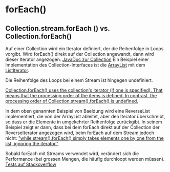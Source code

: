# forEach() #

## Collection.stream.forEach () vs. Collection.forEach() ##

Auf einer Collection wird ein Iterator definiert, der die Reihenfolge in Loops vorgibt. Wird forEach() direkt auf der Collection angewandt, dann wird dieser Iterator angezogen. [JavaDoc zur Collection](https://docs.oracle.com/javase/8/docs/api/java/util/Collection.html)
Ein Beispiel einer Implementation des Collection-Interfaces ist die [ArrayList](https://docs.oracle.com/javase/8/docs/api/java/util/ArrayList.html) mit dem [ListIterator](https://docs.oracle.com/javase/8/docs/api/java/util/ListIterator.html).

Die Reihenfolge des Loops bei einem Stream ist hingegen undefiniert.

[Collection.forEach() uses the collection's iterator (if one is specified). That means that the processing order of the items is defined. In contrast, the processing order of Collection.stream().forEach() is undefined.](https://www.baeldung.com/java-collection-stream-foreach#:~:text=Custom%20Iterators&text=The%20reason%20for%20the%20different,the%20list%2C%20ignoring%20the%20iterator.)

In dem oben genannten Beispiel von Baeldung wird eine ReverseList implementiert, die von der ArrayList ableitet, aber den Iterator überschreibt, so dass er die Elemente in umgekehrter Reihenfolge zurückgibt. In seinem Beispiel zeigt er dann, dass bei dem forEach direkt auf der Collection der ReverseIterator angezogen wird, beim forEach auf dem Stream jedoch nicht: ["while stream().forEach() simply takes elements one by one from the list, ignoring the iterator."](https://www.baeldung.com/java-collection-stream-foreach#:~:text=Custom%20Iterators&text=The%20reason%20for%20the%20different,the%20list%2C%20ignoring%20the%20iterator.)

Sobald forEach mit Streams verwendet wird, verändert sich die Performance (bei grossen Mengen, die häufig durchloopt werden müssen). [Tests auf Stackoverflow](https://stackoverflow.com/questions/23218874/what-is-difference-between-collection-stream-foreach-and-collection-foreach#:~:text=forEach%20is%20iterating%20over%20a%20synchronized%20collection.&text=forEach%20takes%20the%20collection's%20lock,prevailing%20rule%20of%20non%2Dinterference.)
